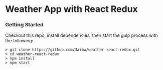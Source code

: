 # Weather App with React Redux


### Getting Started

Checkout this repo, install dependencies, then start the gulp process with the following:

```
> git clone https://github.com/Jaibw/weather-react-redux.git
> cd weather-react-redux
> npm install
> npm start
```
 